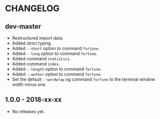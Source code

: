 # CHANGELOG

## dev-master

* Restructured import data.
* Added strict typing.
* Added `--short` option to command `fortune`.
* Added `--long` option to command `fortune`.
* Added command `statistics`.
* Added command `index`.
* Added `--length` option to command `fortune`. 
* Added `--author` option to command `fortune`. 
* Set the default `--wordwrap` og command `fortune` to the terminal window width minus one.

## 1.0.0 - 2018-xx-xx

* No releases yet.
